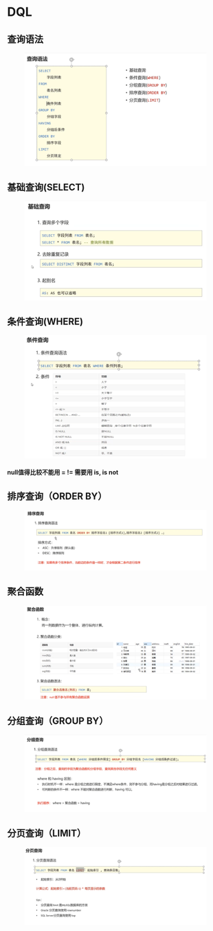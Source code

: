 # DQL

## 查询语法

<figure><img src="../.gitbook/assets/image (5) (3) (1).png" alt=""><figcaption></figcaption></figure>

## 基础查询(SELECT)

<figure><img src="../.gitbook/assets/image (9) (1).png" alt=""><figcaption></figcaption></figure>

## 条件查询(WHERE)

<figure><img src="../.gitbook/assets/image (6) (2).png" alt=""><figcaption></figcaption></figure>

#### null值得比较不能用 =  != 需要用 is, is not

## 排序查询（ORDER BY）

<figure><img src="../.gitbook/assets/image (3) (1) (2).png" alt=""><figcaption></figcaption></figure>

## 聚合函数

<figure><img src="../.gitbook/assets/image (7) (2).png" alt=""><figcaption></figcaption></figure>

## 分组查询（GROUP BY）

<figure><img src="../.gitbook/assets/image (10) (1) (1).png" alt=""><figcaption></figcaption></figure>

## 分页查询（LIMIT）

<figure><img src="../.gitbook/assets/image (1) (2) (1).png" alt=""><figcaption></figcaption></figure>
